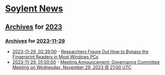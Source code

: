 # [Soylent News](../../../README.md)

## [Archives](../../index.md) for [2023](../index.md)

### [Archives](../../index.md) for [2023-11-29](index.md)

* [2023-11-29, 02:39:00](https://soylentnews.org/article.pl?sid=23/11/27/2350211&from=rss) - [Researchers Figure Out How to Bypass the Fingerprint Readers in Most Windows PCs](https://soylentnews.org/article.pl?sid=23/11/27/2350211&from=rss)
* [2023-11-29, 01:00:00](https://soylentnews.org/meta/article.pl?sid=23/11/29/0015220&from=rss) - [Meeting Announcement: Governance Committee Meeting on Wednesday, November 29, 2023 @ 21:00 UTC](https://soylentnews.org/meta/article.pl?sid=23/11/29/0015220&from=rss)
